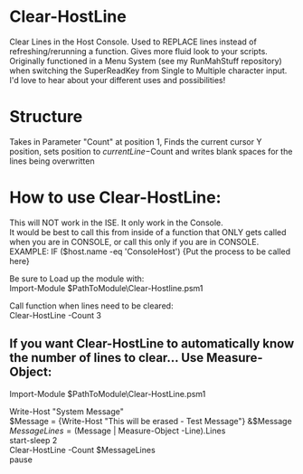 # Clear-HostLine
Clear Lines in the Host Console.  Used to REPLACE lines instead of refreshing/rerunning a function.  Gives more fluid look to your scripts.  Originally functioned in a Menu System (see my RunMahStuff repository) when switching the SuperReadKey from Single to Multiple character input.  I'd love to hear about your different uses and possibilities!

# Structure
Takes in Parameter "Count" at position 1, Finds the current cursor Y position, sets position to $currentLine -$Count and writes blank spaces for the lines being overwritten

# How to use Clear-HostLine:
This will NOT work in the ISE.  It only work in the Console.  
It would be best to call this from inside of a function that ONLY gets called when you are in CONSOLE, or call this only if you are in CONSOLE.  
EXAMPLE: IF ($host.name -eq 'ConsoleHost') {Put the process to be called here}

Be sure to Load up the module with:  
Import-Module $PathToModule\Clear-Hostline.psm1 

Call function when lines need to be cleared:  
Clear-HostLine -Count 3

## If you want Clear-HostLine to automatically know the number of lines to clear... Use Measure-Object:

Import-Module $PathToModule\Clear-HostLine.psm1

Write-Host "System Message"  
$Message = {Write-Host "This will be erased - Test Message"}  
&$Message  
$MessageLines = ($Message | Measure-Object -Line).Lines  
start-sleep 2  
Clear-HostLine -Count $MessageLines  
pause  

